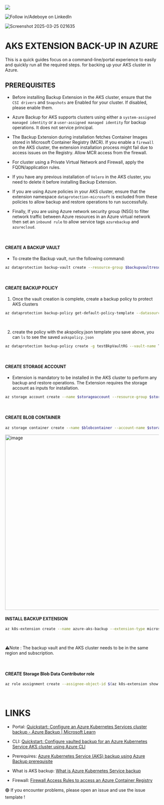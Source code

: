 <a href="https://www.linkedin.com/in/adeboye-famurewa-700b9426/"><img src="https://img.shields.io/badge/LinkedIn-0077B5?style=for-the-badge&logo=linkedin&logoColor=white"></a> 

![](https://img.shields.io/badge/Follow%20%ad-1.4k-blue?logo=linkedin&style=social "Follow in/Adeboye on LinkedIn") 


![Screenshot 2025-03-25 021635](https://github.com/user-attachments/assets/f06aa678-8b8e-46d2-8cff-cdfc1e355da9)


# AKS EXTENSION BACK-UP IN AZURE

This is a quick guides focus on a command-line/portal experience to easily and quickly run all the required steps. for backing up your AKS cluster in Azure.


## PREREQUISITES

- Before installing Backup Extension in the AKS cluster, ensure that the `CSI drivers` and `Snapshots` are Enabled for your cluster. If disabled, please enable them.


- Azure Backup for AKS supports clusters using either a `system-assigned managed identity` or a `user-assigned managed identity` for backup operations. It does not service principal.


- The Backup Extension during installation fetches Container Images stored in Microsoft Container Registry (MCR). If you enable a `firewall` on the AKS cluster, the extension installation process might fail due to access issues on the Registry.  Allow MCR access from the firewall.


- For cluster using a Private Virtual Network and Firewall, apply the FQDN/application rules.


- If you have any previous installation of `Velero` in the AKS cluster, you need to delete it before installing Backup Extension.


- If you are using Azure policies in your AKS cluster, ensure that the extension namespace `dataprotection-microsoft` is excluded from these policies to allow backup and restore operations to run successfully.


- Finally, If you are using Azure network security group (NSG) to filter network traffic between Azure resources in an Azure virtual network then set an `inbound rule` to allow service tags `azurebackup` and `azurecloud`.

<br/>

#### CREATE A BACKUP VAULT

- To create the Backup vault, run the following command:

```sh
az dataprotection backup-vault create --resource-group $backupvaultresourcegroup --vault-name $backupvault --location $region --type SystemAssigned --storage-settings datastore-type="VaultStore" type="GeoRedundant“
```
<br/>

#### CREATE BACKUP POLICY

1. Once the vault creation is complete, create a backup policy to protect AKS clusters


```sh
az dataprotection backup-policy get-default-policy-template --datasource-type AzureKubernetesService > akspolicy.json
```
<br/>

2. create the policy with the akspolicy.json template you save above, you can `ls` to see the saved `askspolicy.json`

```sh
az dataprotection backup-policy create -g testBkpVaultRG --vault-name TestBkpVault -n mypolicy --policy akspolicy.json
```

<br/>

#### CREATE STORAGE ACCOUNT

- Extension is mandatory to be installed in the AKS cluster to perform any backup and restore operations. The Extension requires the storage account as inputs for installation.

```sh
az storage account create --name $storageaccount --resource-group $storageaccountresourcegroup --location $region --sku Standard_LRS
```

<br/>

#### CREATE BLOB CONTAINER

```sh
az storage container create --name $blobcontainer --account-name $storageaccount --auth-mode login
```



<img width="573" alt="image" src="https://github.com/user-attachments/assets/af4f29eb-bf53-4d7c-94d2-5d01d704ae5b" />


<br/>

#### INSTALL BACKUP EXTENSION

```sh
az k8s-extension create --name azure-aks-backup --extension-type microsoft.dataprotection.kubernetes --scope cluster --cluster-type managedClusters --cluster-name $akscluster --resource-group $aksclusterresourcegroup --release-train stable --configuration-settings blobContainer=$blobcontainer storageAccount=$storageaccount storageAccountResourceGroup=$storageaccountresourcegroup storageAccountSubscriptionId=$subscriptionId
```

<br/>

⚠️Note : The backup vault and the AKS cluster needs to be in the same region and subscription.

<br/>


#### CREATE Storage Blob Data Contributor role 

```sh
az role assignment create --assignee-object-id $(az k8s-extension show --name azure-aks-backup --cluster-name $akscluster --resource-group $aksclusterresourcegroup --cluster-type managedClusters --query aksAssignedIdentity.principalId --output tsv) --role 'Storage Blob Data Contributor' --scope /subscriptions/$subscriptionId/resourceGroups/$storageaccountresourcegroup/providers/Microsoft.Storage/storageAccounts/$storageaccount
```

<br/>

# LINKS 

- Portal:  [Quickstart: Configure an Azure Kubernetes Services cluster backup - Azure Backup | Microsoft Learn](https://learn.microsoft.com/en-us/azure/backup/quick-backup-aks)


- CLI:   [Quickstart: Configure vaulted backup for an Azure Kubernetes Service AKS cluster using Azure CLI](https://learn.microsoft.com/en-us/azure/backup/quick-kubernetes-backup-cli)


- Prerequires:   [Azure Kubernetes Service (AKS) backup using Azure Backup prerequisite](https://learn.microsoft.com/en-us/azure/backup/azure-kubernetes-service-cluster-backup-concept)


- What is AKS backup:   [What is Azure Kubernetes Service backup](https://learn.microsoft.com/en-us/azure/backup/azure-kubernetes-service-cluster-backup-concept)


- Firewall:  [Firewall Access Rules to access an Azure Container Registry](https://learn.microsoft.com/en-us/azure/container-registry/container-registry-firewall-access-rules#configure-client-firewall-rules-for-mcr](https://learn.microsoft.com/en-us/azure/backup/azure-kubernetes-service-backup-overview))



🟢 If you encounter problems, please open an issue and use the issue template !
